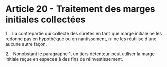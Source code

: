 # Article 20 - Traitement des marges initiales collectées


1.   La contrepartie qui collecte des sûretés en tant que marge initiale ne les redonne pas en hypothèque ou en nantissement, ni ne les réutilise d'une aucune autre façon.

2.   Nonobstant le paragraphe 1, un tiers détenteur peut utiliser la marge initiale reçue en espèces à des fins de réinvestissement.
